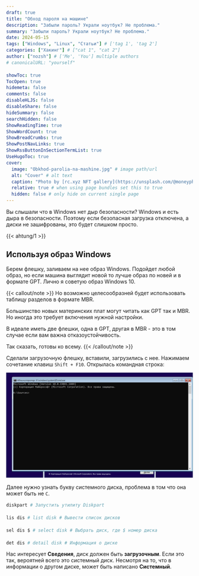 ```yaml
---
draft: true
title: "Обход пароля на машине"
description: "Забыли пароль? Украли ноутбук? Не проблема."
summary: "Забыли пароль? Украли ноутбук? Не проблема."
date: 2024-05-15
tags: ["Windows", "Linux", "Статьи"] # ['tag 1', 'tag 2']
categories: ["Хакинг"] # ["cat 1", "cat 2"]
author: ["nozsh"] # ['Me', 'You'] multiple authors
# canonicalURL: "yourself"

showToc: true
TocOpen: true
hidemeta: false
comments: false
disableHLJS: false
disableShare: false
hideSummary: false
searchHidden: false
ShowReadingTime: true
ShowWordCount: true
ShowBreadCrumbs: true
ShowPostNavLinks: true
ShowRssButtonInSectionTermList: true
UseHugoToc: true
cover:
  image: "Obkhod-parolia-na-mashine.jpg" # image path/url
  alt: "Cover" # alt text
  caption: "Photo by [rc.xyz NFT gallery](https://unsplash.com/@moneyphotos?nt) / [Unsplash](https://unsplash.com/?nt)" # display caption under cover
  relative: true # when using page bundles set this to true
  hidden: false # only hide on current single page
---
```


Вы слышали что в Windows нет дыр безопасности? Windows и есть дыра в безопасности. Поэтому если безопасная загрузка отключена, а диски не зашифрованы, это будет слишком просто.

{{< ahtung/1 >}}

## Используя образ Windows

Берем флешку, заливаем на нее образ Windows. Подойдет любой образ, но если машина выглядит новой то лучше образ по новей и в формате GPT. Лично я советую образ Windows 10.

{{< callout/note >}}
Но возможно целесообразней будет использовать таблицу разделов в формате MBR.

Большинство новых материнских плат могут читать как GPT так и MBR. Но иногда это требует включения нужной настройки.

В идеале иметь две флешки, одна в GPT, другая в MBR - это в том случае если вам важна отказоустойчивость.

Так сказать, готовы ко всему.
{{< /callout/note >}}

Сделали загрузочную флешку, вставили, загрузились с нее. Нажимаем сочетание клавиш `Shift + F10`. Открылась командная строка:

![Командная строка Windows](001-ekran-ustanovki-windows-komandnaia-stroka.jpg)

Далее нужно узнать букву системного диска, проблема в том что она может быть не `C`.

```bash
diskpart # Запустить утилиту Diskpart

lis dis # list disk # Вывести список дисков

sel dis $ # select disk # Выбрать диск, где $ номер диска

det dis # detail disk # Информация о диске
```

Нас интересует **Сведения**, диск должен быть **загрузочным**. Если это так, вероятней всего это системный диск. Несмотря на то, что в информации о другом диске, может быть написано **Системный**.
